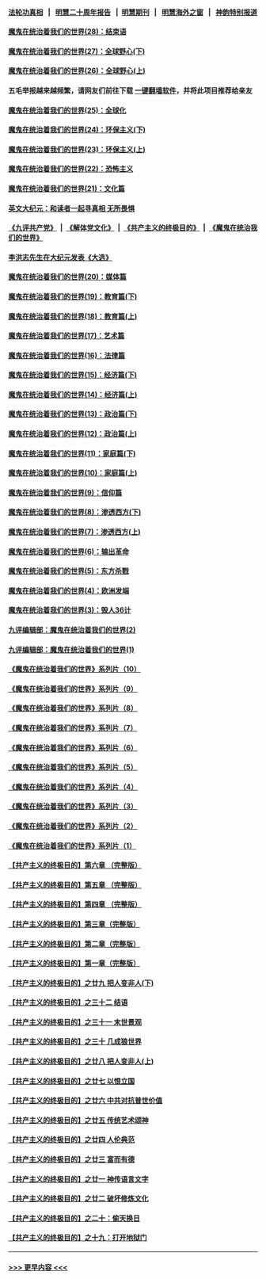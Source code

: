 #### [法轮功真相](https://github.com/gfw-breaker/truth/blob/master/README.md?t=0) &nbsp;&nbsp;|&nbsp;&nbsp; [明慧二十周年报告](https://github.com/gfw-breaker/mh-reports/blob/master/README.md?t=0) &nbsp;&nbsp;|&nbsp;&nbsp;[明慧期刊](https://github.com/gfw-breaker/mh-qikan) &nbsp;&nbsp;|&nbsp;&nbsp; [明慧海外之窗](https://github.com/gfw-breaker/mh-news/blob/master/README.md?t=0) &nbsp;&nbsp;|&nbsp;&nbsp; [神韵特别报道](https://github.com/gfw-breaker/mh-news/blob/master/shenyun.md?t=0)
#### [魔鬼在统治着我们的世界(28)：结束语](../pages/nsc422/n10936246.md?t=06161352) 
#### [魔鬼在统治着我们的世界(27)：全球野心(下)](../pages/nsc422/n10928319.md?t=06161352) 
#### [魔鬼在统治着我们的世界(26)：全球野心(上)](../pages/nsc422/n10900318.md?t=06161352) 
#### 五毛举报越来越频繁，请网友们前往下载 [一键翻墙软件](https://github.com/gfw-breaker/ssr-accounts)，并将此项目推荐给亲友
#### [魔鬼在统治着我们的世界(25)：全球化](../pages/nsc422/n10788205.md?t=06161352) 
#### [魔鬼在统治着我们的世界(24)：环保主义(下)](../pages/nsc422/n10695307.md?t=06161352) 
#### [魔鬼在统治着我们的世界(23)：环保主义(上)](../pages/nsc422/n10688613.md?t=06161352) 
#### [魔鬼在统治着我们的世界(22)：恐怖主义](../pages/nsc422/n10614727.md?t=06161352) 
#### [魔鬼在统治着我们的世界(21)：文化篇](../pages/nsc422/n10597706.md?t=06161352) 
#### [英文大纪元：和读者一起寻真相 无所畏惧](../pages/nsc422/n12542027.md?t=06161352) 
#### [《九评共产党》](https://github.com/begood0513/9ping.md/blob/master/README.md) &nbsp;|&nbsp; [《解体党文化》](../../../../jtdwh.md/blob/master/README.md)  &nbsp;|&nbsp; [《共产主义的终极目的》](../../../../gczydzjmd.md/blob/master/README.md) &nbsp;|&nbsp; [《魔鬼在统治我们的世界》](../../../../mgztzwmdsj.md/blob/master/README.md) 
#### [李洪志先生在大纪元发表《大选》](../pages/nsc422/n12534746.md?t=06161352) 
#### [魔鬼在统治着我们的世界(20)：媒体篇](../pages/nsc422/n10586579.md?t=06161352) 
#### [魔鬼在统治着我们的世界(19)：教育篇(下)](../pages/nsc422/n10564808.md?t=06161352) 
#### [魔鬼在统治着我们的世界(18)：教育篇(上)](../pages/nsc422/n10526970.md?t=06161352) 
#### [魔鬼在统治着我们的世界(17)：艺术篇](../pages/nsc422/n10499093.md?t=06161352) 
#### [魔鬼在统治着我们的世界(16)：法律篇](../pages/nsc422/n10485969.md?t=06161352) 
#### [魔鬼在统治着我们的世界(15)：经济篇(下)](../pages/nsc422/n10469975.md?t=06161352) 
#### [魔鬼在统治着我们的世界(14)：经济篇(上)](../pages/nsc422/n10457370.md?t=06161352) 
#### [魔鬼在统治着我们的世界(13)：政治篇(下)](../pages/nsc422/n10448270.md?t=06161352) 
#### [魔鬼在统治着我们的世界(12)：政治篇(上)](../pages/nsc422/n10444576.md?t=06161352) 
#### [魔鬼在统治着我们的世界(11)：家庭篇(下)](../pages/nsc422/n10440961.md?t=06161352) 
#### [魔鬼在统治着我们的世界(10)：家庭篇(上)](../pages/nsc422/n10435448.md?t=06161352) 
#### [魔鬼在统治着我们的世界(9)：信仰篇](../pages/nsc422/n10432159.md?t=06161352) 
#### [魔鬼在统治着我们的世界(8)：渗透西方(下)](../pages/nsc422/n10429603.md?t=06161352) 
#### [魔鬼在统治着我们的世界(7)：渗透西方(上)](../pages/nsc422/n10426013.md?t=06161352) 
#### [魔鬼在统治着我们的世界(6)：输出革命](../pages/nsc422/n10421536.md?t=06161352) 
#### [魔鬼在统治着我们的世界(5)：东方杀戮](../pages/nsc422/n10417707.md?t=06161352) 
#### [魔鬼在统治着我们的世界(4)：欧洲发端](../pages/nsc422/n10414890.md?t=06161352) 
#### [魔鬼在统治着我们的世界(3)：毁人36计](../pages/nsc422/n10411583.md?t=06161352) 
#### [九评编辑部：魔鬼在统治着我们的世界(2)](../pages/nsc422/n10410036.md?t=06161352) 
#### [九评编辑部：魔鬼在统治着我们的世界(1)](../pages/nsc422/n10406825.md?t=06161352) 
#### [《魔鬼在统治着我们的世界》系列片（10）](../pages/nsc422/n12292670.md?t=06161352) 
#### [《魔鬼在统治着我们的世界》系列片（9）](../pages/nsc422/n12290859.md?t=06161352) 
#### [《魔鬼在统治着我们的世界》系列片（8）](../pages/nsc422/n12287445.md?t=06161352) 
#### [《魔鬼在统治着我们的世界》系列片（7）](../pages/nsc422/n12283425.md?t=06161352) 
#### [《魔鬼在统治着我们的世界》系列片（6）](../pages/nsc422/n12282314.md?t=06161352) 
#### [《魔鬼在统治着我们的世界》系列片（5）](../pages/nsc422/n12281419.md?t=06161352) 
#### [《魔鬼在统治着我们的世界》系列片（4）](../pages/nsc422/n12274024.md?t=06161352) 
#### [《魔鬼在统治着我们的世界》系列片（3）](../pages/nsc422/n12271322.md?t=06161352) 
#### [《魔鬼在统治着我们的世界》系列片（2）](../pages/nsc422/n12269049.md?t=06161352) 
#### [《魔鬼在统治着我们的世界》系列片（1）](../pages/nsc422/n12267575.md?t=06161352) 
#### [【共产主义的终极目的】第六章 （完整版）](../pages/nsc422/n11428913.md?t=06161352) 
#### [【共产主义的终极目的】第五章 （完整版）](../pages/nsc422/n11428912.md?t=06161352) 
#### [【共产主义的终极目的】第四章 （完整版）](../pages/nsc422/n11428907.md?t=06161352) 
#### [【共产主义的终极目的】第三章（完整版）](../pages/nsc422/n11428848.md?t=06161352) 
#### [【共产主义的终极目的】第二章（完整版）](../pages/nsc422/n11428831.md?t=06161352) 
#### [【共产主义的终极目的】第一章（完整版）](../pages/nsc422/n11417651.md?t=06161352) 
#### [【共产主义的终极目的】之廿九 把人变非人(下)](../pages/nsc422/n11344140.md?t=06161352) 
#### [【共产主义的终极目的】之三十二 结语](../pages/nsc422/n11360535.md?t=06161352) 
#### [【共产主义的终极目的】之三十一 末世景观](../pages/nsc422/n11351129.md?t=06161352) 
#### [【共产主义的终极目的】之三十 几成狼世界](../pages/nsc422/n11348280.md?t=06161352) 
#### [【共产主义的终极目的】之廿八 把人变非人(上)](../pages/nsc422/n11340492.md?t=06161352) 
#### [【共产主义的终极目的】之廿七 以恨立国](../pages/nsc422/n11336944.md?t=06161352) 
#### [【共产主义的终极目的】之廿六 中共对抗普世价值](../pages/nsc422/n11324785.md?t=06161352) 
#### [【共产主义的终极目的】之廿五 传统艺术颂神](../pages/nsc422/n11296396.md?t=06161352) 
#### [【共产主义的终极目的】之廿四 人伦典范](../pages/nsc422/n11296397.md?t=06161352) 
#### [【共产主义的终极目的】之廿三 富而有德](../pages/nsc422/n11283598.md?t=06161352) 
#### [【共产主义的终极目的】之廿一 神传语言文字](../pages/nsc422/n11263265.md?t=06161352) 
#### [【共产主义的终极目的】之廿二 破坏修炼文化](../pages/nsc422/n11245728.md?t=06161352) 
#### [【共产主义的终极目的】之二十：偷天换日](../pages/nsc422/n11238846.md?t=06161352) 
#### [【共产主义的终极目的】之十九：打开地狱门](../pages/nsc422/n11206376.md?t=06161352) 

----
#### [ >>> 更早内容 <<< ](../indexes/nsc422-earlier.md)
